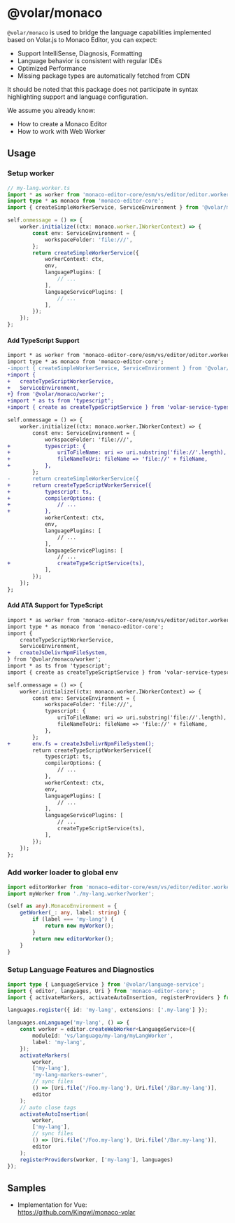 # @volar/monaco

`@volar/monaco` is used to bridge the language capabilities implemented based on Volar.js to Monaco Editor, you can expect:

- Support IntelliSense, Diagnosis, Formatting
- Language behavior is consistent with regular IDEs
- Optimized Performance
- Missing package types are automatically fetched from CDN

It should be noted that this package does not participate in syntax highlighting support and language configuration.

We assume you already know:

- How to create a Monaco Editor
- How to work with Web Worker

## Usage

### Setup worker

```ts
// my-lang.worker.ts
import * as worker from 'monaco-editor-core/esm/vs/editor/editor.worker';
import type * as monaco from 'monaco-editor-core';
import { createSimpleWorkerService, ServiceEnvironment } from '@volar/monaco/worker';

self.onmessage = () => {
	worker.initialize((ctx: monaco.worker.IWorkerContext) => {
		const env: ServiceEnvironment = {
			workspaceFolder: 'file:///',
		};
		return createSimpleWorkerService({
			workerContext: ctx,
			env,
			languagePlugins: [
				// ...
			],
			languageServicePlugins: [
				// ...
			],
		});
	});
};
```

#### Add TypeScript Support

```diff
import * as worker from 'monaco-editor-core/esm/vs/editor/editor.worker';
import type * as monaco from 'monaco-editor-core';
-import { createSimpleWorkerService, ServiceEnvironment } from '@volar/monaco/worker';
+import {
+	createTypeScriptWorkerService,
+	ServiceEnvironment,
+} from '@volar/monaco/worker';
+import * as ts from 'typescript';
+import { create as createTypeScriptService } from 'volar-service-typescript';

self.onmessage = () => {
	worker.initialize((ctx: monaco.worker.IWorkerContext) => {
		const env: ServiceEnvironment = {
			workspaceFolder: 'file:///',
+			typescript: {
+				uriToFileName: uri => uri.substring('file://'.length),
+				fileNameToUri: fileName => 'file://' + fileName,
+			},
		};
-		return createSimpleWorkerService({
+		return createTypeScriptWorkerService({
+			typescript: ts,
+			compilerOptions: {
+				// ...
+			},
			workerContext: ctx,
			env,
			languagePlugins: [
				// ...
			],
			languageServicePlugins: [
				// ...
+				createTypeScriptService(ts),
			],
		});
	});
};
```

#### Add ATA Support for TypeScript

```diff
import * as worker from 'monaco-editor-core/esm/vs/editor/editor.worker';
import type * as monaco from 'monaco-editor-core';
import {
	createTypeScriptWorkerService,
	ServiceEnvironment,
+	createJsDelivrNpmFileSystem,
} from '@volar/monaco/worker';
import * as ts from 'typescript';
import { create as createTypeScriptService } from 'volar-service-typescript';

self.onmessage = () => {
	worker.initialize((ctx: monaco.worker.IWorkerContext) => {
		const env: ServiceEnvironment = {
			workspaceFolder: 'file:///',
			typescript: {
				uriToFileName: uri => uri.substring('file://'.length),
				fileNameToUri: fileName => 'file://' + fileName,
			},
		};
+		env.fs = createJsDelivrNpmFileSystem();
		return createTypeScriptWorkerService({
			typescript: ts,
			compilerOptions: {
				// ...
			},
			workerContext: ctx,
			env,
			languagePlugins: [
				// ...
			],
			languageServicePlugins: [
				// ...
				createTypeScriptService(ts),
			],
		});
	});
};
```

### Add worker loader to global env

```ts
import editorWorker from 'monaco-editor-core/esm/vs/editor/editor.worker?worker';
import myWorker from './my-lang.worker?worker';

(self as any).MonacoEnvironment = {
	getWorker(_: any, label: string) {
		if (label === 'my-lang') {
			return new myWorker();
		}
		return new editorWorker();
	}
}
```

### Setup Language Features and Diagnostics

```ts
import type { LanguageService } from '@volar/language-service';
import { editor, languages, Uri } from 'monaco-editor-core';
import { activateMarkers, activateAutoInsertion, registerProviders } from '@volar/monaco';

languages.register({ id: 'my-lang', extensions: ['.my-lang'] });

languages.onLanguage('my-lang', () => {
	const worker = editor.createWebWorker<LanguageService>({
		moduleId: 'vs/language/my-lang/myLangWorker',
		label: 'my-lang',
	});
	activateMarkers(
		worker,
		['my-lang'],
		'my-lang-markers-owner',
		// sync files
		() => [Uri.file('/Foo.my-lang'), Uri.file('/Bar.my-lang')],
		editor
	);
	// auto close tags
	activateAutoInsertion(
		worker,
		['my-lang'],
		// sync files
		() => [Uri.file('/Foo.my-lang'), Uri.file('/Bar.my-lang')],
		editor
	);
	registerProviders(worker, ['my-lang'], languages)
});
```


## Samples

- Implementation for Vue:\
  https://github.com/Kingwl/monaco-volar

